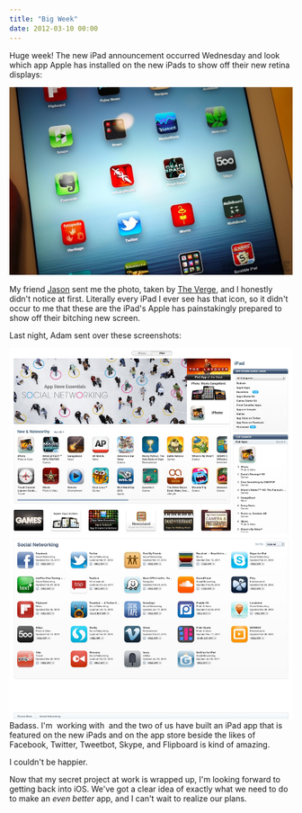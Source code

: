 ```yaml
---
title: "Big Week"
date: 2012-03-10 00:00
---
```


<import><p>Huge week! The new iPad announcement occurred Wednesday and look which app Apple has installed on the new iPads to show off their new retina displays:
</p>
<img src="/img/import/blog/2012/03/big-week/9BEDB728D8304083801D9192F859378B.jpg" class="img-responsive"><p>My friend <a href="http://nearthespeedoflight.com/" target="_blank">Jason</a> sent me the photo, taken by <a href="http://www.theverge.com/2012/3/7/2852352/new-ipad-hands-on-photos#3098162" target="_blank">The Verge</a>, and I honestly didn't notice at first. Literally every iPad I ever see has that icon, so it didn't occur to me that these are the iPad's Apple has painstakingly prepared to show off their bitching new screen.<!--more--></p>
<p>Last night, Adam sent over these screenshots:</p>
<img src="/img/import/blog/2012/03/big-week/AB029910707C44B28D1CD52C334527E9.jpg" class="img-responsive"><img src="/img/import/blog/2012/03/big-week/AAAE5CAA4AC54EB483D44FCFE49F2EED.jpg" class="img-responsive">Badass. I'm  working with  and the two of us have built an iPad app that is featured on the new iPads and on the app store beside the likes of Facebook, Twitter, Tweetbot, Skype, and Flipboard is kind of amazing.<p>I couldn't be happier.</p>
<p>Now that my secret project at work is wrapped up, I'm looking forward to getting back into iOS. We've got a clear idea of exactly what we need to do to make an <em>even better</em> app, and I can't wait to realize our plans.</p></import>

<!-- more -->

